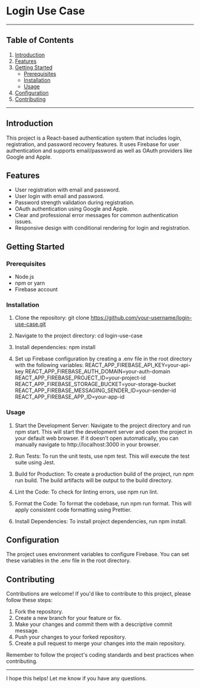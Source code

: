 # Login Use Case

---

## Table of Contents

1. [Introduction](#introduction)
2. [Features](#features)
3. [Getting Started](#getting-started)
   - [Prerequisites](#prerequisites)
   - [Installation](#installation)
   - [Usage](#usage)
4. [Configuration](#configuration)
5. [Contributing](#contributing)

---

## Introduction

This project is a React-based authentication system that includes login, registration, and password recovery features. It uses Firebase for user authentication and supports email/password as well as OAuth providers like Google and Apple.

## Features

- User registration with email and password.
- User login with email and password.
- Password strength validation during registration.
- OAuth authentication using Google and Apple.
- Clear and professional error messages for common authentication issues.
- Responsive design with conditional rendering for login and registration.

## Getting Started

### Prerequisites

- Node.js
- npm or yarn
- Firebase account

### Installation

1. Clone the repository:
git clone https://github.com/your-username/login-use-case.git

2. Navigate to the project directory:
cd login-use-case

3. Install dependencies:
npm install

4. Set up Firebase configuration by creating a .env file in the root directory with the following variables:
REACT_APP_FIREBASE_API_KEY=your-api-key
REACT_APP_FIREBASE_AUTH_DOMAIN=your-auth-domain
REACT_APP_FIREBASE_PROJECT_ID=your-project-id
REACT_APP_FIREBASE_STORAGE_BUCKET=your-storage-bucket
REACT_APP_FIREBASE_MESSAGING_SENDER_ID=your-sender-id
REACT_APP_FIREBASE_APP_ID=your-app-id

### Usage

1. Start the Development Server:
Navigate to the project directory and run npm start. This will start the development server and open the project in your default web browser. If it doesn’t open automatically, you can manually navigate to http://localhost:3000 in your browser.

2. Run Tests:
To run the unit tests, use npm test. This will execute the test suite using Jest.

3. Build for Production:
To create a production build of the project, run npm run build. The build artifacts will be output to the build directory.

4. Lint the Code:
To check for linting errors, use npm run lint.

5. Format the Code:
To format the codebase, run npm run format. This will apply consistent code formatting using Prettier.

6. Install Dependencies:
To install project dependencies, run npm install.

## Configuration

The project uses environment variables to configure Firebase. You can set these variables in the .env file in the root directory.

## Contributing

Contributions are welcome! If you'd like to contribute to this project, please follow these steps:

1. Fork the repository.
2. Create a new branch for your feature or fix.
3. Make your changes and commit them with a descriptive commit message.
4. Push your changes to your forked repository.
5. Create a pull request to merge your changes into the main repository.

Remember to follow the project's coding standards and best practices when contributing.

---

I hope this helps! Let me know if you have any questions.
